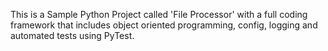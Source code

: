 This is a Sample Python Project called 'File Processor' with a full coding framework that includes object oriented programming, config, logging and automated tests using PyTest.
